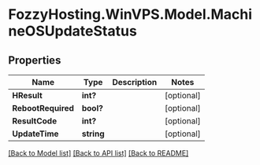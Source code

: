 # FozzyHosting.WinVPS.Model.MachineOSUpdateStatus
## Properties

Name | Type | Description | Notes
------------ | ------------- | ------------- | -------------
**HResult** | **int?** |  | [optional] 
**RebootRequired** | **bool?** |  | [optional] 
**ResultCode** | **int?** |  | [optional] 
**UpdateTime** | **string** |  | [optional] 

[[Back to Model list]](../README.md#documentation-for-models) [[Back to API list]](../README.md#documentation-for-api-endpoints) [[Back to README]](../README.md)

